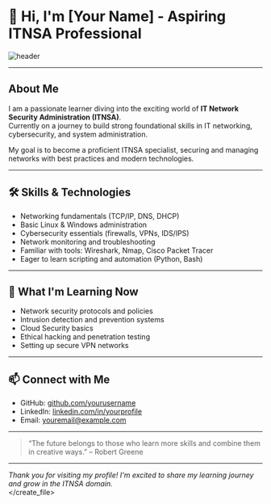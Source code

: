 # 👋 Hi, I'm [Your Name] - Aspiring ITNSA Professional

![header](https://img.shields.io/badge/Status-Learning%20ITNSA-blue?style=for-the-badge&logo=book)

---

## About Me

I am a passionate learner diving into the exciting world of **IT Network Security Administration (ITNSA)**.  
Currently on a journey to build strong foundational skills in IT networking, cybersecurity, and system administration.  

My goal is to become a proficient ITNSA specialist, securing and managing networks with best practices and modern technologies.

---

## 🛠️ Skills & Technologies

- Networking fundamentals (TCP/IP, DNS, DHCP)
- Basic Linux & Windows administration
- Cybersecurity essentials (firewalls, VPNs, IDS/IPS)
- Network monitoring and troubleshooting
- Familiar with tools: Wireshark, Nmap, Cisco Packet Tracer
- Eager to learn scripting and automation (Python, Bash)

---

## 🚀 What I'm Learning Now

- Network security protocols and policies  
- Intrusion detection and prevention systems  
- Cloud Security basics  
- Ethical hacking and penetration testing  
- Setting up secure VPN networks  

---

## 📫 Connect with Me

- GitHub: [github.com/yourusername](https://github.com/yourusername)  
- LinkedIn: [linkedin.com/in/yourprofile](https://linkedin.com/in/yourprofile)  
- Email: youremail@example.com  

---

> “The future belongs to those who learn more skills and combine them in creative ways.” – Robert Greene

---

*Thank you for visiting my profile! I'm excited to share my learning journey and grow in the ITNSA domain.*  
</content>
</create_file>

